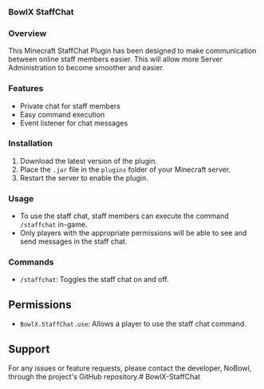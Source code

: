 ### BowlX StaffChat

### Overview
This Minecraft StaffChat Plugin has been designed to make communication between online staff members easier. This will allow more Server Administration to become smoother and easier.

### Features
- Private chat for staff members
- Easy command execution
- Event listener for chat messages

### Installation
1. Download the latest version of the plugin.
2. Place the `.jar` file in the `plugins` folder of your Minecraft server.
3. Restart the server to enable the plugin.

### Usage
- To use the staff chat, staff members can execute the command `/staffchat` in-game.
- Only players with the appropriate permissions will be able to see and send messages in the staff chat.

### Commands
- `/staffchat`: Toggles the staff chat on and off.

## Permissions
- `BowlX.StaffChat.use`: Allows a player to use the staff chat command.

## Support
For any issues or feature requests, please contact the developer, NoBowl, through the project's GitHub repository.#   B o w l X - S t a f f C h a t 
 
 
